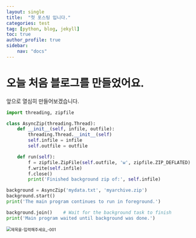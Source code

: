 ```yaml
---
layout: single
title:  "첫 포스팅 입니다."
categories: test
tag: [python, blog, jekyll]
toc: true
author_profile: true
sidebar:
    nav: "docs"
---
```


# 오늘 처음 블로그를 만들었어요.

앞으로 열심히 만들어보겠습니다.

```python
import threading, zipfile

class AsyncZip(threading.Thread):
    def __init__(self, infile, outfile):
        threading.Thread.__init__(self)
        self.infile = infile
        self.outfile = outfile

    def run(self):
        f = zipfile.ZipFile(self.outfile, 'w', zipfile.ZIP_DEFLATED)
        f.write(self.infile)
        f.close()
        print('Finished background zip of:', self.infile)

background = AsyncZip('mydata.txt', 'myarchive.zip')
background.start()
print('The main program continues to run in foreground.')

background.join()    # Wait for the background task to finish
print('Main program waited until background was done.')
```

<img src="C:\Users\82104\OneDrive\바탕 화면\제목을-입력해주세요_-001.png" alt="제목을-입력해주세요_-001" style="zoom:75%;" />
